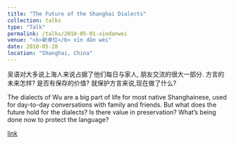 ```yaml
---
title: "The Future of the Shanghai Dialects"
collection: talks
type: "Talk"
permalink: /talks/2010-05-01-xindanwei
venue: "<b>新单位</b> xīn dān wèi"
date: 2010-05-28
location: "Shanghai, China"
---
```


吴语对大多说上海人来说占据了他们每日与家人, 朋友交流的很大一部分. 方言的未来怎样? 是否有保存的价值? 就保护方言来说,现在做了什么? 

The dialects of Wu are a big part of life for most native Shanghainese, used for day-to-day conversations with family and friends. But what does the future hold for the dialects? Is there value in preservation? What’s being done now to protect the language?

[link](http://xindanwei.com/lang/en/2010/05/xindanwei-chitchat-edition-7/)
